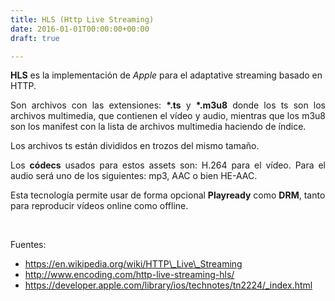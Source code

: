 ```yaml
---
title: HLS (Http Live Streaming)
date: 2016-01-01T00:00:00+00:00
draft: true

---
```

**HLS** es la implementación de _Apple_ para el adaptative streaming basado en HTTP.

<p style="text-align: justify">
  Son archivos con las extensiones: <strong>*.ts</strong> y <strong>*.m3u8</strong> donde los ts son los archivos multimedia, que contienen el vídeo y audio, mientras que los m3u8 son los manifest con la lista de archivos multimedia haciendo de índice.
</p>

<p style="text-align: justify">
  Los archivos ts están divididos en trozos del mismo tamaño.
</p>

<p style="text-align: justify">
  Los <strong>códecs</strong> usados para estos assets son: H.264 para el vídeo. Para el audio será uno de los siguientes: mp3, AAC o bien HE-AAC.
</p>

Esta tecnología permite usar de forma opcional **Playready** como **DRM**, tanto para reproducir vídeos online como offline.

&nbsp;

Fuentes:

  * https://en.wikipedia.org/wiki/HTTP\_Live\_Streaming
  * http://www.encoding.com/http-live-streaming-hls/
  * https://developer.apple.com/library/ios/technotes/tn2224/_index.html